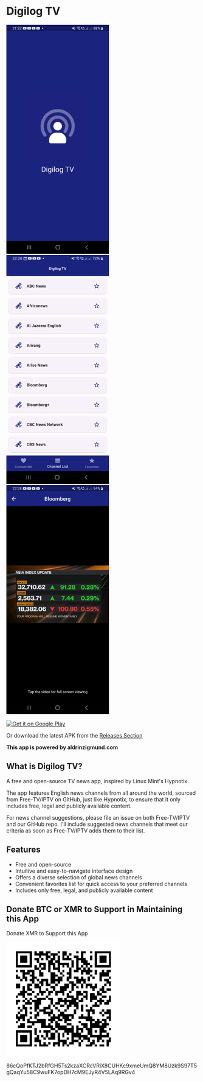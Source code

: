 # Digilog TV

<img src="screenshots/screenshot1.png" alt="Screenshot 1" width="270" height="602"><img src="screenshots/screenshot2.png" alt="Screenshot 2" width="270" height="602"><img src="screenshots/screenshot3.png" alt="Screenshot 3" width="270" height="602">

[<img src="https://play.google.com/intl/en_us/badges/static/images/badges/en_badge_web_generic.png"
     alt="Get it on Google Play"
     height="93">](https://play.google.com/store/apps/details?id=io.github.aldrinzigmundv.digilogtv)

Or download the latest APK from the [Releases Section](https://github.com/aldrinzigmundv/digilogtv/releases/latest)

**This app is powered by aldrinzigmund.com**

## What is Digilog TV?

A free and open-source TV news app, inspired by Linux Mint's Hypnotix.

The app features English news channels from all around the world, sourced from Free-TV/IPTV on GitHub, just like Hypnotix, to ensure that it only includes free, legal and publicly available content.

For news channel suggestions, please file an issue on both Free-TV/IPTV and our GitHub repo. I'll include suggested news channels that meet our criteria as soon as Free-TV/IPTV adds them to their list.

## Features
* Free and open-source
* Intuitive and easy-to-navigate interface design
* Offers a diverse selection of global news channels
* Convenient favorites list for quick access to your preferred channels
* Includes only free, legal, and publicly available content

## Donate BTC or XMR to Support in Maintaining this App

Donate XMR to Support this App

<img src="assets/images/monero.png" alt="XMR Wallet QR Code" width="300" height="300">

86cQoPfKTJ2bRfGH5Ts2kzaXCRcVRiX8CUHKc9xmeUmQ8YM8Uzk9S97T5gQaqYu58C9wuFK7opDH7cM9EJyR4V5LAq9RGv4